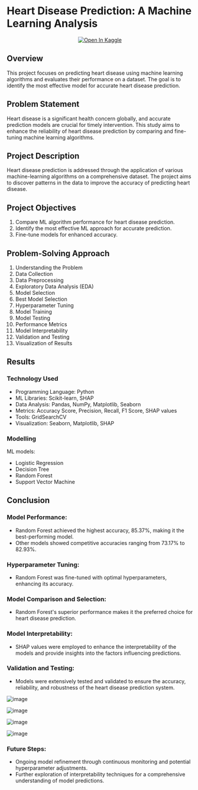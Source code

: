 # Heart Disease Prediction: A Machine Learning Analysis

<div align="center">
<a target="_blank" href="https://www.kaggle.com/code/jitkumarnaskar/heart-disease-prediction?scriptVersionId=161074008">
  <img src="https://www.kaggle.com/static/images/open-in-kaggle.svg" alt="Open In Kaggle"/>
</a>
</div>

## Overview

This project focuses on predicting heart disease using machine learning algorithms and evaluates their performance on a dataset. The goal is to identify the most effective model for accurate heart disease prediction.

## Problem Statement

Heart disease is a significant health concern globally, and accurate prediction models are crucial for timely intervention. This study aims to enhance the reliability of heart disease prediction by comparing and fine-tuning machine learning algorithms.

## Project Description

Heart disease prediction is addressed through the application of various machine-learning algorithms on a comprehensive dataset. The project aims to discover patterns in the data to improve the accuracy of predicting heart disease.

## Project Objectives

1. Compare ML algorithm performance for heart disease prediction.
2. Identify the most effective ML approach for accurate prediction.
3. Fine-tune models for enhanced accuracy.

## Problem-Solving Approach

1. Understanding the Problem
2. Data Collection
3. Data Preprocessing
4. Exploratory Data Analysis (EDA)
5. Model Selection
6. Best Model Selection
7. Hyperparameter Tuning
8. Model Training
9. Model Testing
10. Performance Metrics
11. Model Interpretability
12. Validation and Testing
13. Visualization of Results

## Results

### Technology Used

- Programming Language: Python
- ML Libraries: Scikit-learn, SHAP
- Data Analysis: Pandas, NumPy, Matplotlib, Seaborn
- Metrics: Accuracy Score, Precision, Recall, F1 Score, SHAP values
- Tools: GridSearchCV
- Visualization: Seaborn, Matplotlib, SHAP

### Modelling

ML models:

- Logistic Regression
- Decision Tree
- Random Forest
- Support Vector Machine

## Conclusion

### Model Performance:

- Random Forest achieved the highest accuracy, 85.37%, making it the best-performing model.
- Other models showed competitive accuracies ranging from 73.17% to 82.93%.

### Hyperparameter Tuning:

- Random Forest was fine-tuned with optimal hyperparameters, enhancing its accuracy.

### Model Comparison and Selection:

- Random Forest's superior performance makes it the preferred choice for heart disease prediction.

### Model Interpretability:

- SHAP values were employed to enhance the interpretability of the models and provide insights into the factors influencing predictions.

### Validation and Testing:

- Models were extensively tested and validated to ensure the accuracy, reliability, and robustness of the heart disease prediction system.

![image](https://github.com/JitKrNaskar/Heart-Disease-Prediction/assets/86208809/71e12091-b8c0-4a15-834e-fbcc2b75e485)

![image](https://github.com/JitKrNaskar/Heart-Disease-Prediction/assets/86208809/be3c71aa-1fb7-411d-acd1-a8bf5dc66825)

![image](https://github.com/JitKrNaskar/Heart-Disease-Prediction/assets/86208809/1510734e-a7cc-46b0-85c2-93169fc1b66e)

![image](https://github.com/JitKrNaskar/Heart-Disease-Prediction/assets/86208809/32722ab8-0e73-4584-abba-d3fcd8003d66)

### Future Steps:

- Ongoing model refinement through continuous monitoring and potential hyperparameter adjustments.
- Further exploration of interpretability techniques for a comprehensive understanding of model predictions.
